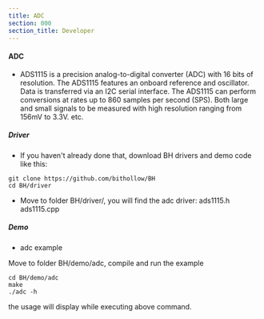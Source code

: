 ```yaml
---
title: ADC
section: 000
section_title: Developer
---
```


#### **ADC**

   * ADS1115 is a precision analog-to-digital converter (ADC) with 16 bits of resolution.
   The ADS1115 features an onboard reference and oscillator. Data is transferred via an I2C serial interface.
   The ADS1115 can perform conversions at rates up to 860 samples per second (SPS).
   Both large and small signals to be measured with high resolution ranging from 156mV to 3.3V. etc.

##### **Driver**


   * If you haven't already done that, download BH drivers and demo code like this:

    git clone https://github.com/bithollow/BH
    cd BH/driver

   * Move to folder BH/driver/, you will find the adc driver: ads1115.h ads1115.cpp

##### **Demo**

   * adc example

   Move to folder BH/demo/adc, compile and run the example

    cd BH/demo/adc
    make
    ./adc -h

  the usage will display while executing above command.
